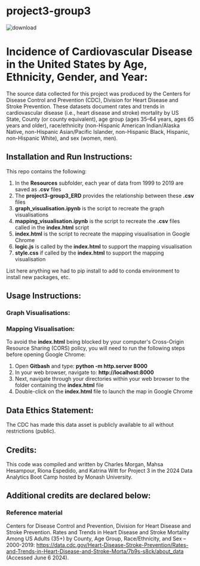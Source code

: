 # project3-group3

![download](https://github.com/K-G-Witt/project3-group3/assets/70048005/62a35724-741b-46c3-a663-bba10843c8af)

# Incidence of Cardiovascular Disease in the United States by Age, Ethnicity, Gender, and Year:
The source data collected for this project was produced by the Centers for Disease Control and Prevention (CDC), Division for Heart Disease and Stroke Prevention. These datasets document rates and trends in cardiovascular disease (i.e., heart disease and stroke) mortality by US State, County (or county equivalent), age group (ages 35–64 years, ages 65 years and older), race/ethnicity (non-Hispanic American Indian/Alaska Native, non-Hispanic Asian/Pacific Islander, non-Hispanic Black, Hispanic, non-Hispanic White), and sex (women, men). 

## Installation and Run Instructions:
This repo contains the following:
1. In the **Resources** subfolder, each year of data from 1999 to 2019 are saved as **.csv** files
2. The **project3-group3_ERD** provides the relationship between these **.csv** files
3. **graph_visualisation.ipynb** is the script to recreate the graph visualisations
4. **mapping_visualisation.ipynb** is the script to recreate the **.csv** files called in the **index.html** script
5. **index.html** is the script to recreate the mapping visualisation in Google Chrome
6. **logic.js** is called by the **index.html** to support the mapping visualisation
7. **style.css** if called by the **index.html** to support the mapping visualisation

List here anything we had to pip install to add to conda environment to install new packages, etc.


## Usage Instructions:

### Graph Visualisations:

### Mapping Visualisation:
To avoid the **index.html** being blocked by your computer's Cross-Origin Resource Sharing (CORS) policy, you will need to run the following steps before opening Google Chrome:
1. Open **Gitbash** and type: **python -m http.server 8000**
2. In your web browser, navigate to: **http://localhost:8000**
3. Next, navigate through your directories within your web browser to the folder containing the **index.html** file
4. Double-click on the **index.html** file to launch the map in Google Chrome




## Data Ethics Statement:
The CDC has made this data asset is publicly available to all without restrictions (public).



## Credits:
This code was compiled and written by Charles Morgan, Mahsa Hesampour, Riona Espedido, and Katrina Witt for Project 3 in the 2024 Data Analytics Boot Camp hosted by Monash University. 

## Additional credits are declared below:

### Reference material
Centers for Disease Control and Prevention, Division for Heart Disease and Stroke Prevention. Rates and Trends in Heart Disease and Stroke Mortality Among US Adults (35+) by County, Age Group, Race/Ethnicity, and Sex – 2000-2019: https://data.cdc.gov/Heart-Disease-Stroke-Prevention/Rates-and-Trends-in-Heart-Disease-and-Stroke-Morta/7b9s-s8ck/about_data (Accessed June 6 2024).



